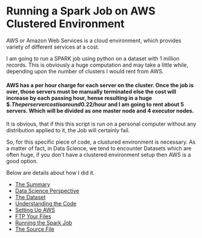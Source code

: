 # Running a Spark Job on AWS Clustered Environment

AWS or Amazon Web Services is a cloud environment, which provides variety of different services at a cost. 

I am going to run a SPARK job using python on a dataset with 1 million records.
This is obviously a huge computation  and may take a little while, depending upon the number of clusters I would rent from AWS.

#### AWS has a per hour charge for each server on the cluster. Once the job is over, those servers must be manually terminated else the cost will increase by each passing hour, hense resulting in a huge $$. The per server cost is around 0.22$/hour and I am going to rent about 5 servers. Which will be divided as one master node and 4 executor nodes. 

It is obvious, that if this this script is run on a personal computer without any distribution applied to it, the Job will certainly fail. 

So, for this specific piece of code, a clustured environment is necessary. As a matter of fact, in Data Science, we tend to encounter Datasets which are often huge, if you don't have a clustered environment setup then AWS is a good option.

Below are details about how I did it.

- [The Summary](summary.md)
- [Data Science Perspective](the-prespective.md)
- [The Dataset](the-dataset.md)
- [Understanding the Code](the-code.md)
- [Setting Up AWS](aws-setup.md)
- [FTP Your Files](secure-copy.md)
- [Running the Spark Job](spark-job.md)
- [The Source File](same-movies.py)


